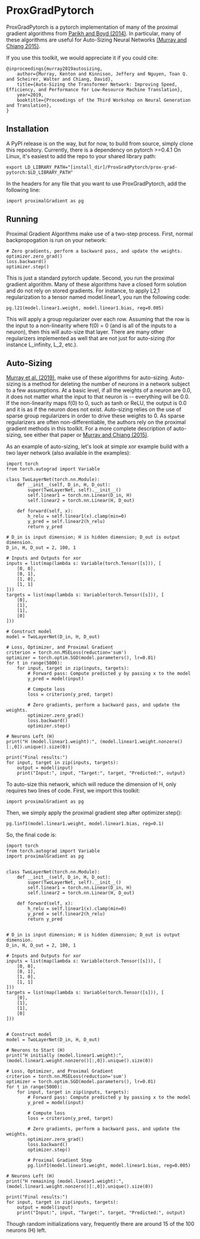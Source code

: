 # ProxGradPytorch
ProxGradPytorch is a pytorch implementation of many of the proximal gradient algorithms from [Parikh and Boyd (2014)](https://web.stanford.edu/~boyd/papers/prox_algs.html). In particular, many of these algorithms are useful for Auto-Sizing Neural Networks [(Murray and Chiang 2015)](https://www.aclweb.org/anthology/D15-1107).

If you use this toolkit, we would appreciate it if you could cite:

    @inproceedings{murray2019autosizing,
        author={Murray, Kenton and Kinnison, Jeffery and Nguyen, Toan Q. and Scheirer, Walter and Chiang, David},
        title={Auto-Sizing the Transformer Network: Improving Speed, Efficiency, and Performance for Low-Resource Machine Translation},
        year=2019,
        booktitle={Proceedings of the Third Workshop on Neural Generation and Translation},
    }

## Installation
A PyPI release is on the way, but for now, to build from source, simply clone this repository. Currently, there is a dependency on pytorch >=0.4.1 On Linux, it's easiest to add the repo to your shared library path:

```
export LD_LIBRARY_PATH="[install_dir]/ProxGradPytorch/prox-grad-pytorch:$LD_LIBRARY_PATH"
```

In the headers for any file that you want to use ProxGradPytorch, add the following line:

```
import proximalGradient as pg
```

## Running

Proximal Gradient Algorithms make use of a two-step process. First, normal backpropogation is run on your network:

```
# Zero gradients, perform a backward pass, and update the weights.
optimizer.zero_grad()
loss.backward()
optimizer.step()
```

This is just a standard pytorch update. Second, you run the proximal gradient algorithm. Many of these algorithms have a closed form solution and do not rely on stored gradients. For instance, to apply L2,1 regularization to a tensor named model.linear1, you run the following code:

```
pg.l21(model.linear1.weight, model.linear1.bias, reg=0.005)
```

This will apply a group regularizer over each row. Assuming that the row is the input to a non-linearity where f(0) = 0 (and is all of the inputs to a neuron), then this will auto-size that layer. There are many other regularizers implemented as well that are not just for auto-sizing (for instance L_infinity, L_2, etc.).

## Auto-Sizing

[Murray et al. (2019)](https://), make use of these algorithms for auto-sizing. Auto-sizing is a method for deleting the number of neurons in a network subject to a few assumptions. At a basic level, if all the weights of a neuron are 0.0, it does not matter what the input to that neuron is -- everything will be 0.0. If the non-linearity maps f(0) to 0, such as tanh or ReLU, the output is 0.0 and it is as if the neuron does not exist. Auto-sizing relies on the use of sparse group regularizers in order to drive these weights to 0. As sparse regularizers are often non-differentiable, the authors rely on the proximal gradient methods in this toolkit. For a more complete description of auto-sizing, see either that paper or [Murray and Chiang (2015)](https://www.aclweb.org/anthology/D15-1107).

As an example of auto-sizing, let's look at simple xor example build with a two layer network (also available in the examples):

```
import torch
from torch.autograd import Variable

class TwoLayerNet(torch.nn.Module):
    def __init__(self, D_in, H, D_out):
        super(TwoLayerNet, self).__init__()
        self.linear1 = torch.nn.Linear(D_in, H)
        self.linear2 = torch.nn.Linear(H, D_out)

    def forward(self, x):
        h_relu = self.linear1(x).clamp(min=0)
        y_pred = self.linear2(h_relu)
        return y_pred

# D_in is input dimension; H is hidden dimension; D_out is output dimension.
D_in, H, D_out = 2, 100, 1

# Inputs and Outputs for xor
inputs = list(map(lambda s: Variable(torch.Tensor([s])), [
    [0, 0],
    [0, 1],
    [1, 0],
    [1, 1]
]))
targets = list(map(lambda s: Variable(torch.Tensor([s])), [
    [0],
    [1],
    [1],
    [0]
]))

# Construct model
model = TwoLayerNet(D_in, H, D_out)

# Loss, Optimizer, and Proximal Gradient
criterion = torch.nn.MSELoss(reduction='sum')
optimizer = torch.optim.SGD(model.parameters(), lr=0.01)
for t in range(5000):
    for input, target in zip(inputs, targets):
        # Forward pass: Compute predicted y by passing x to the model
        y_pred = model(input)

        # Compute loss
        loss = criterion(y_pred, target)

        # Zero gradients, perform a backward pass, and update the weights.
        optimizer.zero_grad()
        loss.backward()
        optimizer.step()

# Neurons Left (H)
print("H (model.linear1.weight):", (model.linear1.weight.nonzero()[:,0]).unique().size(0))

print("Final results:")
for input, target in zip(inputs, targets):
    output = model(input)
    print("Input:", input, "Target:", target, "Predicted:", output)
``` 

To auto-size this network, which will reduce the dimension of H, only requires two lines of code. First, we import this toolkit:

```
import proximalGradient as pg
```

Then, we simply apply the proximal gradient step after optimizer.step():

```
pg.linf1(model.linear1.weight, model.linear1.bias, reg=0.1)
```

So, the final code is:


```
import torch
from torch.autograd import Variable
import proximalGradient as pg


class TwoLayerNet(torch.nn.Module):
    def __init__(self, D_in, H, D_out):
        super(TwoLayerNet, self).__init__()
        self.linear1 = torch.nn.Linear(D_in, H)
        self.linear2 = torch.nn.Linear(H, D_out)

    def forward(self, x):
        h_relu = self.linear1(x).clamp(min=0)
        y_pred = self.linear2(h_relu)
        return y_pred


# D_in is input dimension; H is hidden dimension; D_out is output dimension.
D_in, H, D_out = 2, 100, 1

# Inputs and Outputs for xor
inputs = list(map(lambda s: Variable(torch.Tensor([s])), [
    [0, 0],
    [0, 1],
    [1, 0],
    [1, 1]
]))
targets = list(map(lambda s: Variable(torch.Tensor([s])), [
    [0],
    [1],
    [1],
    [0]
]))


# Construct model
model = TwoLayerNet(D_in, H, D_out)

# Neurons to Start (H)
print("H initially (model.linear1.weight):", (model.linear1.weight.nonzero()[:,0]).unique().size(0))

# Loss, Optimizer, and Proximal Gradient
criterion = torch.nn.MSELoss(reduction='sum')
optimizer = torch.optim.SGD(model.parameters(), lr=0.01)
for t in range(5000):
    for input, target in zip(inputs, targets):
        # Forward pass: Compute predicted y by passing x to the model
        y_pred = model(input)

        # Compute loss
        loss = criterion(y_pred, target)

        # Zero gradients, perform a backward pass, and update the weights.
        optimizer.zero_grad()
        loss.backward()
        optimizer.step()

        # Proximal Gradient Step
        pg.linf1(model.linear1.weight, model.linear1.bias, reg=0.005)

# Neurons Left (H)
print("H remaining (model.linear1.weight):", (model.linear1.weight.nonzero()[:,0]).unique().size(0))

print("Final results:")
for input, target in zip(inputs, targets):
    output = model(input)
    print("Input:", input, "Target:", target, "Predicted:", output)
``` 

Though random initializations vary, frequently there are around 15 of the 100 neurons (H) left.

